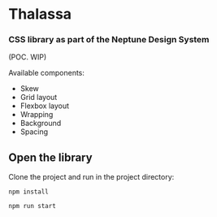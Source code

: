 # Thalassa

### CSS library as part of the Neptune Design System
(POC. WIP)

Available components:

- Skew
- Grid layout
- Flexbox layout
- Wrapping
- Background
- Spacing

## Open the library

Clone the project and run in the project directory:

`npm install`

`npm run start`
